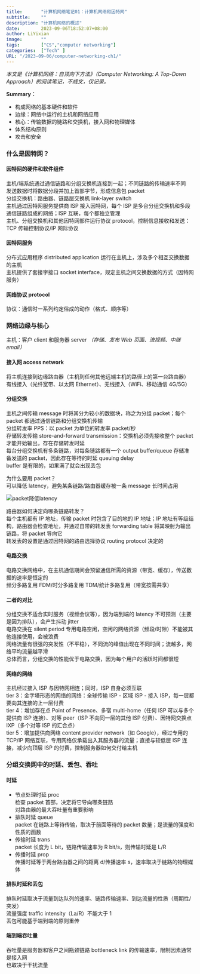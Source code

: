 ```yaml
---
title:       "计算机网络笔记01：计算机网络和因特网"
subtitle:    ""
description: "计算机网络的概述"
date:        2023-09-06T18:52:07+08:00
author: LiYixian
image:       ""
tags:        ["CS","computer networking"]
categories:  ["Tech" ]
URL: "/2023-09-06/computer-networking-ch1/"
---
```

*本文是《计算机网络：自顶向下方法》（Computer Networking: A Top-Down Approach）的阅读笔记，不成文，仅记录。*

**Summary：**  
- 构成网络的基本硬件和软件
- 边缘：网络中运行的主机和网络应用
- 核心：传输数据的链路和交换机，接入网和物理媒体
- 体系结构原则
- 攻击和安全

### 什么是因特网？
#### 因特网的硬件和软件组件

主机/端系统通过通信链路和分组交换机连接到一起；不同链路的传输速率不同  
发送数据时将数据分段并加上首部字节，形成信息包 packet  
分组交换机：路由器、链路层交换机 link-layer switch  
主机通过因特网服务提供商 ISP 接入因特网，每个 ISP 是多台分组交换机和多段通信链路组成的网络；ISP 互联，每个都独立管理  
主机、分组交换机和其他因特网部件运行协议 protocol，控制信息接收和发送：TCP 传输控制协议/IP 网际协议  

#### 因特网服务

分布式应用程序 distributed application 运行在主机上，涉及多个相互交换数据的主机  
主机提供了套接字接口 socket interface，规定主机之间交换数据的方式（因特网服务）  

#### 网络协议 protocol

协议：通信时一系列约定俗成的动作（格式、顺序等）  

### 网络边缘与核心

主机：客户 client 和服务器 server *（存储、发布 Web 页面、流视频、中继 email）*  

#### 接入网 access network

将主机连接到边缘路由器（主机到任何其他远端主机的路径上的第一台路由器）  
有线接入（光纤宽带、以太网 Ethernet）、无线接入（WiFi、移动通信 4G/5G）

#### 分组交换

主机之间传输 message 时将其分为较小的数据块，称之为分组 packet；每个 packet 都通过通信链路和分组交换机传输  
分组转发率 PPS：以 packet 为单位的转发率 packet/秒  
存储转发传输 store-and-forward transmission：交换机必须先接收整个 packet 才能开始输出，存在存储转发时延  
每台分组交换机有多条链路，对每条链路都有一个 output buffer/queue 存储准备发送的 packet，因此存在等待的时延 queuing delay  
buffer 是有限的，如果满了就会出现丢包  

为什么要用 packet？  
可以降低 latency，避免某条链路/路由器缓存被一条 message 长时间占用  

![packet降低latency](/img/packet_latency.png)

路由器如何决定向哪条链路转发？  
每个主机都有 IP 地址，传输 packet 时包含了目的地的 IP 地址；IP 地址有等级结构，路由器会检查地址，并通过自带的转发表 forwarding table 将其映射为输出链路，将 packet 导向它  
转发表的设置是通过因特网的路由选择协议 routing protocol 决定的  
#### 电路交换

电路交换网络中，在主机通信期间会预留通信所需的资源（带宽、缓存），传送数据的速率是恒定的  
频分多路复用 FDM/时分多路复用 TDM/统计多路复用（带宽按需共享）  

#### 二者的对比

分组交换不适合实时服务（视频会议等），因为端到端的 latency 不可预测（主要是因为排队），会产生抖动 jitter  
电路交换在 silent period 专用电路空闲，空闲的网络资源（频段/时隙）不能被其他连接使用，会被浪费  
网络流量有很强的突发性（不平稳），不同流的峰值出现在不同时间；流越多，网络平均流量越平滑  
总体而言，分组交换的性能优于电路交换，因为每个用户的活跃时间都很短  

#### 网络的网络

主机经过接入 ISP 与因特网相连；同时，ISP 自身必须互联  
tier 3：金字塔形态的网络的网络：全球传输 ISP - 区域 ISP - 接入 ISP，每一层都要向其连接的上一层付费  
tier 4：增加存在点 Point of Presence、多宿 multi-home（任何 ISP 可以与多个提供商 ISP 连接）、对等 peer（ISP 不向同一层的其他 ISP 付费）、因特网交换点 IXP（多个对等 ISP 的汇合点）  
tier 5：增加提供商网络 content provider network（如 Google），经过专用的 TCP/IP 网络互联，专用网络仅承载出入其服务器的流量；直接与较低层 ISP 连接，减少向顶层 ISP 的付费，控制服务器如何交付给主机  

### 分组交换网中的时延、丢包、吞吐

#### 时延

- 节点处理时延 proc  
检查 packet 首部，决定将它导向哪条链路  
对路由器的最大吞吐量有重要影响
- 排队时延 queue  
packet 在链路上等待传输，取决于前面等待的 packet 数量；是流量的强度和性质的函数  
- 传输时延 trans  
packet 长度为 L bit，链路传输速率为 R bit/s，则传输时延是 L/R  
- 传播时延 prop  
传播时延等于两台路由器之间的距离 d/传播速率 s，速率取决于链路的物理媒体  

#### 排队时延和丢包

排队时延取决于流量到达队列的速率、链路传输速率、到达流量的性质（周期性/突发）  
流量强度 traffic intensity（La/R）不能大于 1  
丢包可能基于端到端的原则重传  

#### 端到端吞吐量

吞吐量是服务器和客户之间瓶颈链路 bottleneck link 的传输速率，限制因素通常是接入网  
也取决于干扰流量  
